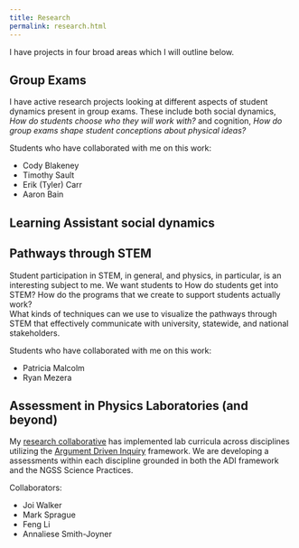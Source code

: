 ```yaml
---
title: Research
permalink: research.html
---
```


I have projects in four broad areas which I will outline below.

## Group Exams
I have active research projects looking at different aspects of student dynamics present in group exams.  These include both social dynamics, *How do students choose who they will work with?* and cognition, *How do group exams shape student conceptions about physical ideas?*  

Students who have collaborated with me on this work:
- Cody Blakeney
- Timothy Sault
- Erik (Tyler) Carr
- Aaron Bain

## Learning Assistant social dynamics


## Pathways through STEM
Student participation in STEM, in general, and physics, in particular, is an interesting subject to me.  We want students to 
How do students get into STEM?  How do the programs that we create to support students actually work?  
What kinds of techniques can we use to visualize the pathways through STEM that effectively communicate with university, statewide, and national stakeholders.

Students who have collaborated with me on this work:
- Patricia Malcolm
- Ryan Mezera

## Assessment in Physics Laboratories (and beyond)
My [research collaborative](http://stemcore.ecu.edu) has implemented lab curricula across disciplines utilizing the [Argument Driven Inquiry](http://dx.doi.gov/10.1021/ed100622h) framework.  We are developing a assessments within each discipline grounded in both the ADI framework and the NGSS Science Practices.

Collaborators:
- Joi Walker
- Mark Sprague
- Feng Li
- Annaliese Smith-Joyner
